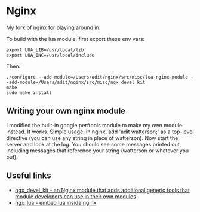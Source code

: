 # Nginx

My fork of nginx for playing around in.

To build with the lua module, first export these env vars:

    export LUA_LIB=/usr/local/lib
    export LUA_INC=/usr/local/include

Then:

    ./configure --add-module=/Users/adit/nginx/src/misc/lua-nginx-module --add-module=/Users/adit/nginx/src/misc/ngx_devel_kit
    make
    sudo make install

## Writing your own nginx module

I modified the built-in google perftools module to make my own module instead. It works. Simple usage: in nginx, add 'adit watterson;' as a top-level directive (you can use any string in place of watterson). Now start the server and look at the log. You should see some messages printed out, including messages that reference your string (watterson or whatever you put).

## Useful links

- [ngx_devel_kit - an Nginx module that adds additional generic tools that module developers can use in their own modules](https://github.com/simpl/ngx_devel_kit)
- [ngx_lua - embed lua inside nginx](https://github.com/openresty/lua-nginx-module)
